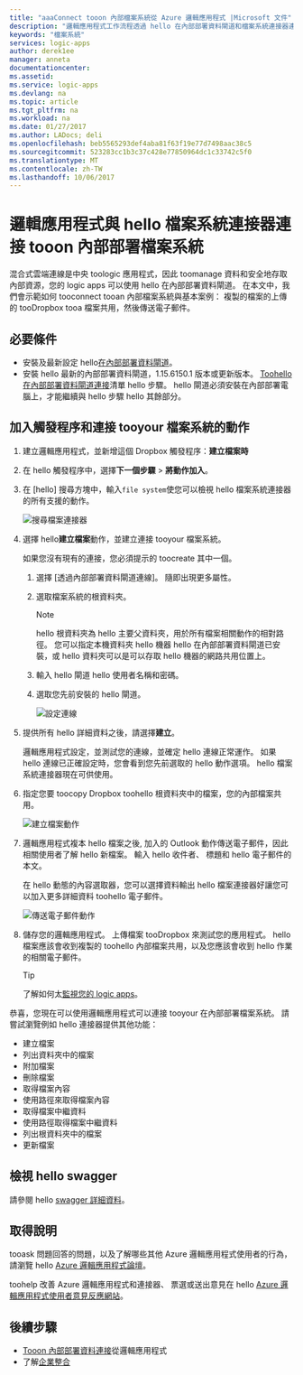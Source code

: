 ```yaml
---
title: "aaaConnect tooon 內部檔案系統從 Azure 邏輯應用程式 |Microsoft 文件"
description: "邏輯應用程式工作流程透過 hello 在內部部署資料閘道和檔案系統連接器連接 tooon 內部部署檔案系統"
keywords: "檔案系統"
services: logic-apps
author: derek1ee
manager: anneta
documentationcenter: 
ms.assetid: 
ms.service: logic-apps
ms.devlang: na
ms.topic: article
ms.tgt_pltfrm: na
ms.workload: na
ms.date: 01/27/2017
ms.author: LADocs; deli
ms.openlocfilehash: beb5565293def4aba81f63f19e77d7498aac38c5
ms.sourcegitcommit: 523283cc1b3c37c428e77850964dc1c33742c5f0
ms.translationtype: MT
ms.contentlocale: zh-TW
ms.lasthandoff: 10/06/2017
---
```

# <a name="connect-tooon-premises-file-systems-from-logic-apps-with-hello-file-system-connector"></a>邏輯應用程式與 hello 檔案系統連接器連接 tooon 內部部署檔案系統

混合式雲端連線是中央 toologic 應用程式，因此 toomanage 資料和安全地存取內部資源，您的 logic apps 可以使用 hello 在內部部署資料閘道。 在本文中，我們會示範如何 tooconnect tooan 內部檔案系統與基本案例： 複製的檔案的上傳的 tooDropbox tooa 檔案共用，然後傳送電子郵件。

## <a name="prerequisites"></a>必要條件

- 安裝及最新設定 hello[在內部部署資料閘道](https://www.microsoft.com/download/details.aspx?id=53127)。
- 安裝 hello 最新的內部部署資料閘道，1.15.6150.1 版本或更新版本。 [Toohello 在內部部署資料閘道連接](http://aka.ms/logicapps-gateway)清單 hello 步驟。 hello 閘道必須安裝在內部部署電腦上，才能繼續與 hello 步驟 hello 其餘部分。

## <a name="add-trigger-and-actions-for-connecting-tooyour-file-system"></a>加入觸發程序和連接 tooyour 檔案系統的動作

1. 建立邏輯應用程式，並新增這個 Dropbox 觸發程序：**建立檔案時** 
2. 在 hello 觸發程序中，選擇**下一個步驟** > **將動作加入**。 
3. 在 [hello] 搜尋方塊中，輸入`file system`使您可以檢視 hello 檔案系統連接器的所有支援的動作。

   ![搜尋檔案連接器](media/logic-apps-using-file-connector/search-file-connector.png)

2. 選擇 hello**建立檔案**動作，並建立連接 tooyour 檔案系統。

   如果您沒有現有的連接，您必須提示的 toocreate 其中一個。

   1. 選擇 [透過內部部署資料閘道連線]。 隨即出現更多屬性。
   2. 選取檔案系統的根資料夾。
      
       > [!NOTE]
       > hello 根資料夾為 hello 主要父資料夾，用於所有檔案相關動作的相對路徑。 您可以指定本機資料夾 hello 機器 hello 在內部部署資料閘道已安裝，或 hello 資料夾可以是可以存取 hello 機器的網路共用位置上。

   3. 輸入 hello 閘道 hello 使用者名稱和密碼。
   4. 選取您先前安裝的 hello 閘道。

       ![設定連線](media/logic-apps-using-file-connector/create-file.png)

3. 提供所有 hello 詳細資料之後，請選擇**建立**。 

   邏輯應用程式設定，並測試您的連線，並確定 hello 連線正常運作。 
   如果 hello 連線已正確設定時，您會看到您先前選取的 hello 動作選項。 
   hello 檔案系統連接器現在可供使用。

4. 指定您要 toocopy Dropbox toohello 根資料夾中的檔案，您的內部檔案共用。

   ![建立檔案動作](media/logic-apps-using-file-connector/create-file-filled.png)

5. 邏輯應用程式複本 hello 檔案之後, 加入的 Outlook 動作傳送電子郵件，因此相關使用者了解 hello 新檔案。 輸入 hello 收件者、 標題和 hello 電子郵件的本文。 

   在 hello 動態的內容選取器，您可以選擇資料輸出 hello 檔案連接器好讓您可以加入更多詳細資料 toohello 電子郵件。

   ![傳送電子郵件動作](media/logic-apps-using-file-connector/send-email.png)

6. 儲存您的邏輯應用程式。 上傳檔案 tooDropbox 來測試您的應用程式。 hello 檔案應該會收到複製的 toohello 內部檔案共用，以及您應該會收到 hello 作業的相關電子郵件。

   > [!TIP] 
   > 了解如何太[監視您的 logic apps](../logic-apps/logic-apps-monitor-your-logic-apps.md)。

恭喜，您現在可以使用邏輯應用程式可以連接 tooyour 在內部部署檔案系統。 請嘗試瀏覽例如 hello 連接器提供其他功能：

- 建立檔案
- 列出資料夾中的檔案
- 附加檔案
- 刪除檔案
- 取得檔案內容
- 使用路徑來取得檔案內容
- 取得檔案中繼資料
- 使用路徑取得檔案中繼資料
- 列出根資料夾中的檔案
- 更新檔案

## <a name="view-hello-swagger"></a>檢視 hello swagger
請參閱 hello [swagger 詳細資料](/connectors/fileconnector/)。 

## <a name="get-help"></a>取得說明

tooask 問題回答的問題，以及了解哪些其他 Azure 邏輯應用程式使用者的行為，請瀏覽 hello [Azure 邏輯應用程式論壇](https://social.msdn.microsoft.com/Forums/en-US/home?forum=azurelogicapps)。

toohelp 改善 Azure 邏輯應用程式和連接器、 票選或送出意見在 hello [Azure 邏輯應用程式使用者意見反應網站](http://aka.ms/logicapps-wish)。

## <a name="next-steps"></a>後續步驟

- [Tooon 內部部署資料連接](../logic-apps/logic-apps-gateway-connection.md)從邏輯應用程式
- 了解[企業整合](../logic-apps/logic-apps-enterprise-integration-overview.md)
